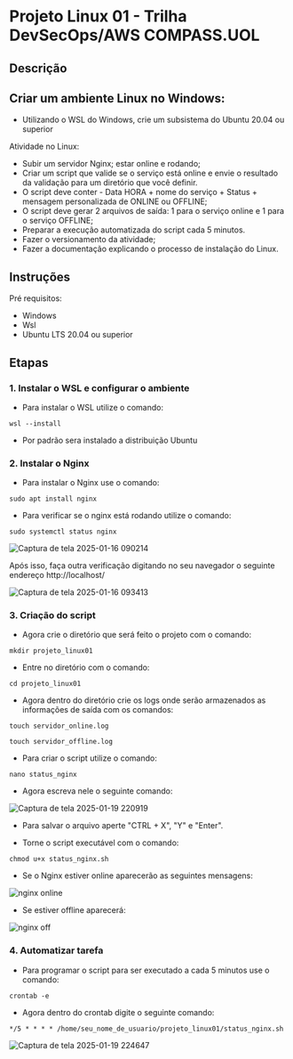 # Projeto Linux 01 - Trilha DevSecOps/AWS COMPASS.UOL

## Descrição
## Criar um ambiente Linux no Windows:
- Utilizando o WSL do Windows, crie um subsistema do Ubuntu 20.04 ou superior

Atividade no Linux:
- Subir um servidor Nginx; estar online e rodando;
- Criar um script que valide se o serviço está online e envie o resultado da validação para um
diretório que você definir.
- O script deve conter - Data HORA + nome do serviço + Status + mensagem personalizada
de ONLINE ou OFFLINE;
- O script deve gerar 2 arquivos de saída: 1 para o serviço online e 1 para o serviço OFFLINE;
- Preparar a execução automatizada do script cada 5 minutos.
- Fazer o versionamento da atividade;
- Fazer a documentação explicando o processo de instalação do Linux.

## Instruções
Pré requisitos:
- Windows
- Wsl
- Ubuntu LTS 20.04 ou superior

## Etapas

### 1. Instalar o WSL e configurar o ambiente
- Para instalar o WSL utilize o comando:
```
wsl --install
```
- Por padrão sera instalado a distribuição Ubuntu
  
### 2. Instalar o Nginx
- Para instalar o Nginx use o comando:
```
sudo apt install nginx
```
- Para verificar se o nginx está rodando utilize o comando:
```
sudo systemctl status nginx
```

![Captura de tela 2025-01-16 090214](https://github.com/user-attachments/assets/2a1b7485-b735-47dc-990e-0587d52499ab)


Após isso, faça outra verificação digitando no seu navegador o seguinte endereço http://localhost/

![Captura de tela 2025-01-16 093413](https://github.com/user-attachments/assets/8c9abf42-eec5-41d4-9429-73e032ecb3bb)

### 3. Criação do script
- Agora crie o diretório que será feito o projeto com o comando:
```
mkdir projeto_linux01
```
- Entre no diretório com o comando:
```
cd projeto_linux01
```
- Agora dentro do diretório crie os logs onde serão armazenados as informações de saída com os comandos:
```
touch servidor_online.log
```
```
touch servidor_offline.log
```
- Para criar o script utilize o comando:
```
nano status_nginx
```
- Agora escreva nele o seguinte comando:

![Captura de tela 2025-01-19 220919](https://github.com/user-attachments/assets/e8978abc-f41d-43e4-9c32-f7b9e061bc28)

- Para salvar o arquivo aperte "CTRL + X", "Y" e "Enter".

- Torne o script executável com o comando:
```
chmod u+x status_nginx.sh
```
- Se o Nginx estiver online aparecerão as seguintes mensagens:

![nginx online](https://github.com/user-attachments/assets/dccc71b7-7bad-4147-ab8f-f75986c22b43)

- Se estiver offline aparecerá:

![nginx off](https://github.com/user-attachments/assets/405f0bc6-0405-4ecc-b937-27ad7db5f990)

### 4. Automatizar tarefa
- Para programar o script para ser executado a cada 5 minutos use o comando:
```
crontab -e
```
- Agora dentro do crontab digite o seguinte comando:
```
*/5 * * * * /home/seu_nome_de_usuario/projeto_linux01/status_nginx.sh
```

![Captura de tela 2025-01-19 224647](https://github.com/user-attachments/assets/19f91963-b177-4846-a28f-eb12063679b8)
